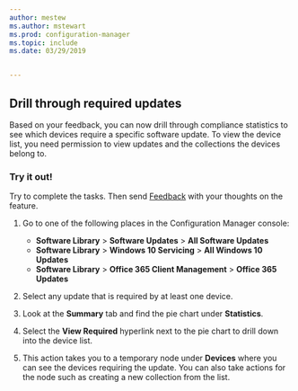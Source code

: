 ```yaml
---
author: mestew
ms.author: mstewart
ms.prod: configuration-manager
ms.topic: include
ms.date: 03/29/2019


---
```


## <a name="bkmk_req-updates"></a> Drill through required updates

<!--4224414-->

Based on your feedback, you can now drill through compliance statistics to see which devices require a specific software update. To view the device list, you need permission to view updates and the collections the devices belong to.  

### Try it out!

Try to complete the tasks. Then send [Feedback](../../../../understand/product-feedback.md) with your thoughts on the feature.

1. Go to one of the following places in the Configuration Manager console:

   - **Software Library** > **Software Updates** > **All Software Updates**
   - **Software Library** > **Windows 10 Servicing** > **All Windows 10 Updates**
   - **Software Library** > **Office 365 Client Management** > **Office 365 Updates**

1. Select any update that is required by at least one device.
1. Look at the **Summary** tab and find the pie chart under  **Statistics**.
1. Select the **View Required** hyperlink next to the pie chart to drill down into the device list.
1. This action takes you to a temporary node under **Devices** where you can see the devices requiring the update. You can also take actions for the node such as creating a new collection from the list.

